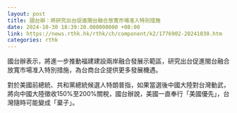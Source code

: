 ```yaml
---
layout: post
title: 國台辦：將研究出台促進閩台融合放寬市場准入特別措施
date: 2024-10-30 18:39:20.000000000 +08:00
link: https://news.rthk.hk/rthk/ch/component/k2/1776902-20241030.htm
categories: rthk
---
```


國台辦表示，將進一步推動福建建設兩岸融合發展示範區，研究出台促進閩台融合放寬市場准入特別措施，為台商台企提供更多發展機遇。
 
對於美國前總統、共和黨總統候選人特朗普指，如果當選後中國大陸對台灣動武，將向中國大陸徵收150%至200%關稅，國台辦說，美國一直奉行「美國優先」，台灣隨時可能變成「棄子」。
